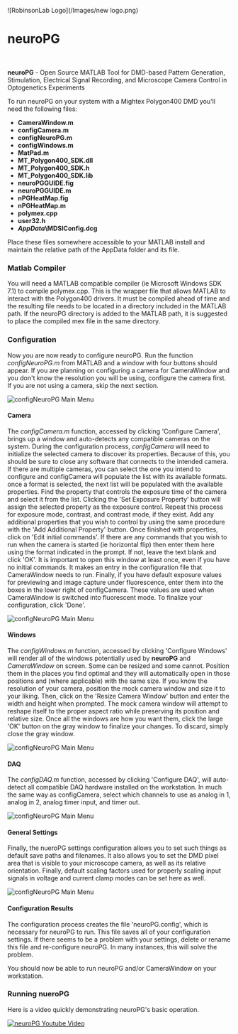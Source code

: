 ![RobinsonLab Logo](/Images/new logo.png)

neuroPG
=======

<br>

**neuroPG** - Open Source MATLAB Tool for DMD-based Pattern Generation, Stimulation, Electrical Signal Recording, and Microscope Camera Control in Optogenetics Experiments


To run neuroPG on your system with a Mightex Polygon400 DMD you'll need the following files:

+ **CameraWindow.m**
+ **configCamera.m**
+ **configNeuroPG.m**
+ **configWindows.m**
+ **MatPad.m**
+ **MT_Polygon400_SDK.dll**
+ **MT_Polygon400_SDK.h**
+ **MT_Polygon400_SDK.lib**
+ **neuroPGGUIDE.fig**
+ **neuroPGGUIDE.m**
+ **nPGHeatMap.fig**
+ **nPGHeatMap.m**
+ **polymex.cpp**
+ **user32.h**
+ **_AppData_\MDSIConfig.dcg**

Place these files somewhere accessible to your MATLAB install and maintain the relative path of the AppData folder and its file.

### Matlab Compiler
You will need a MATLAB compatible compiler (ie Microsoft Windows SDK 7.1) to compile polymex.cpp.  This is the wrapper file that allows MATLAB to interact with the Polygon400 drivers.  It must be compiled ahead of time and the resulting file needs to be located in a directory included in the MATLAB path.  If the neuroPG directory is added to the MATLAB path, it is suggested to place the compiled mex file in the same directory.

### Configuration
Now you are now ready to configure neuroPG.  Run the function _configNeuroPG.m_ from MATLAB and a window with four buttons should appear.  If you are planning on configuring a camera for CameraWindow and you don't know the resolution you will be using, configure the camera first.  If you are not using a camera, skip the next section.

![configNeuroPG Main Menu](/Images/configNeuroPG.png)

#### Camera
The *configCamera.m* function, accessed by clicking 'Configure Camera', brings up a window and auto-detects any compatible cameras on the system.  During the configuration process, *configCamera* will need to initialize the selected camera to discover its properties.  Because of this, you should be sure to close any software that connects to the intended camera.  If there are multiple cameras, you can select the one you intend to configure and configCamera will populate the list with its available formats.  once a format is selected, the next list will be populated with the available properties.  Find the property that controls the exposure time of the camera and select it from the list.  Clicking the 'Set Exposure Property' button will assign the selected property as the exposure control.  Repeat this process for exposure mode, contrast, and contrast mode, if they exist.  Add any additional properties that you wish to control by using the same procedure with the 'Add Additional Property' button.  Once finished with properties, click on 'Edit initial commands'.  If there are any commands that you wish to run when the camera is started (ie horizontal flip) then enter them here using the format indicated in the prompt.  If not, leave the text blank and click 'OK'.  It is important to open this window at least once, even if you have no initial commands.  It makes an entry in the configuration file that CameraWindow needs to run.  Finally, if you have default exposure values for previewing and image capture under fluorescence, enter them into the boxes in the lower right of configCamera.  These values are used when CameraWindow is switched into fluorescent mode.  To finalize your configuration, click 'Done'.

![configNeuroPG Main Menu](/Images/configCamera.png)

#### Windows
The *configWindows.m* function, accessed by clicking 'Configure Windows' will render all of the windows potentially used by **neuroPG** and *CameraWindow* on screen.  Some can be resized and some cannot.  Position them in the places you find optimal and they will automatically open in those positions and (where applicable) with the same size.  If you know the resolution of your camera, position the mock camera window and size it to your liking.  Then, click on the 'Resize Camera Window' button and enter the width and height when prompted.  The mock camera window will attempt to reshape itself to the proper aspect ratio while preserving its position and relative size.  Once all the windows are how you want them, click the large 'OK' button on the gray window to finalize your changes.  To discard, simply close the gray window.

![configNeuroPG Main Menu](/Images/configWindows.png)

#### DAQ
The *configDAQ.m* function, accessed by clicking 'Configure DAQ', will auto-detect all compatible DAQ hardware installed on the workstation.  In much the same way as configCamera, select which channels to use as analog in 1, analog in 2, analog timer input, and timer out.

![configNeuroPG Main Menu](/Images/configDAQ.png)

#### General Settings
Finally, the nueroPG settings configuration allows you to set such things as default save paths and filenames.  It also allows you to set the DMD pixel area that is visible to your microscope camera, as well as its relative orientation.  Finally, default scaling factors used for properly scaling input signals in voltage and current clamp modes can be set here as well.

![configNeuroPG Main Menu](/Images/configSettings.png)

#### Configuration Results
The configuration process creates the file 'neuroPG.config', which is necessary for neuroPG to run.  This file saves all of your configuration settings.  If there seems to be a problem with your settings, delete or rename this file and re-configure neuroPG.  In many instances, this will solve the problem.

You should now be able to run neuroPG and/or CameraWindow on your workstation.

### Running nueroPG

Here is a video quickly demonstrating neuroPG's basic operation.

[![neuroPG Youtube Video](/Images/IntroVidThumb.png)](http://www.youtube.com/watch?v=9dBqYtE6-pA&feature=youtu.be)